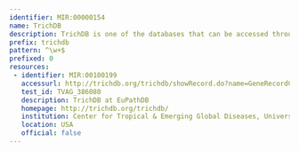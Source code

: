 ```yaml
---
identifier: MIR:00000154
name: TrichDB
description: TrichDB is one of the databases that can be accessed through the EuPathDB (http://EuPathDB.org; formerly ApiDB) portal, covering eukaryotic pathogens of the genera Cryptosporidium, Giardia, Leishmania, Neospora, Plasmodium, Toxoplasma, Trichomonas and Trypanosoma. While each of these groups is supported by a taxon-specific database built upon the same infrastructure, the EuPathDB portal offers an entry point to all these resources, and the opportunity to leverage orthology for searches across genera.
prefix: trichdb
pattern: ^\w+$
prefixed: 0
resources:
 - identifier: MIR:00100199
   accessurl: http://trichdb.org/trichdb/showRecord.do?name=GeneRecordClasses.GeneRecordClass&source_id=${id}
   test_id: TVAG_386080
   description: TrichDB at EuPathDB
   homepage: http://trichdb.org/trichdb/
   institution: Center for Tropical & Emerging Global Diseases, University of Georgia
   location: USA
   official: false
---
```

